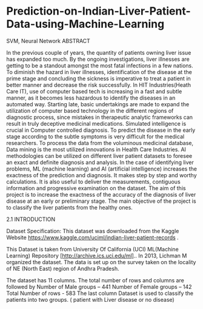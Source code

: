 # Prediction-on-Indian-Liver-Patient-Data-using-Machine-Learning
SVM, Neural Network
ABSTRACT


In the previous couple of years, the quantity of patients owning liver issue has expanded too much. By the ongoing investigations, liver illnesses are getting to be a standout amongst the most fatal infections in a few nations. To diminish the hazard in liver illnesses, identification of the disease at the prime stage and concluding the sickness is imperative to treat a patient in better manner and decrease the risk successfully.
In HIT Industries(Heath Care IT), use of computer based tech is increasing in a fast and subtle manner, as it becomes less hazardous to identify the diseases in an automated way. Starting late, basic undertakings are made to expand the utilization of computer based technology in the different regions of diagnostic process, since mistakes in therapeutic analytic frameworks can result in truly deceptive medicinal medications. Simulated intelligence is crucial in Computer controlled diagnosis. To predict the disease in the early stage according to the subtle symptoms is very difficult for the medical researchers. To process the data from the voluminous medicinal database, Data mining is the most utilized innovations in Health Care Industries. AI methodologies can be utilized on different liver patient datasets to foresee an exact and definite diagnosis and analysis.
In the case of identifying liver problems, ML (machine learning) and AI (artificial intelligence) increases the exactness of the prediction and diagnosis. It makes step by step and worthy calculations. It is also useful to deliver the measurements, contiguous information and progressive examination on the dataset. The aim of this project is to increase the exactness of the accuracy of the diagnosis of liver disease at an early or preliminary stage. The main objective of the project is to classify the liver patients from the healthy ones. 

2.1 INTRODUCTION

Dataset Specification:
This dataset was downloaded from the Kaggle Website https://www.kaggle.com/uciml/indian-liver-patient-records .

This Dataset is taken from University Of California (UCI) ML(Machine Learning) Repository [http://archive.ics.uci.edu/ml].. In 2013, Lichman M organized the dataset. The data is set up on the survey taken on the locality of NE (North East) region of Andhra Pradesh.

The dataset has 11 columns. The total number of rows and columns are followed by
Number of Male groups – 441
Number of Female groups – 142
Total Number of rows - 583
The last column Dataset is used to classify the patients into two groups. ( patient with Liver disease or no disease)

